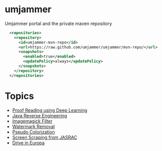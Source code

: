 # umjammer
Umjammer portal and the private maven repository

```xml
  <repositories>
    <repository>
      <id>umjammer-mvn-repo</id>
      <url>https://raw.github.com/umjammer/umjammer/mvn-repo/</url>
      <snapshots>
        <enabled>true</enabled>
        <updatePolicy>always</updatePolicy>
      </snapshots>
    </repository>
  </repositories>
```

# Topics

* [Proof Reading using Deep Learning](https://github.com/umjammer/umjammer/blob/wiki/DeepLearningProofReading.md)
* [Java Reverse Engineering](https://github.com/umjammer/umjammer/blob/wiki/JavaReverseEngineering.md)
* [Imagemagick Filter](https://github.com/umjammer/vavi-image-sandbox/wiki/ImageMagickFilter)
* [Watermark Removal](https://github.com/umjammer/vavi-image-sandbox/wiki/WatermarkRemoval)
* [Pseudo Colorization](https://github.com/umjammer/vavi-apps-pseudocolorization/wiki)
* [Screen Scraping from JASRAC](https://github.com/umjammer/vavi-util-screenscraping/wiki)
* [Drive in Europa](https://github.com/umjammer/vavi-apps-gps)

